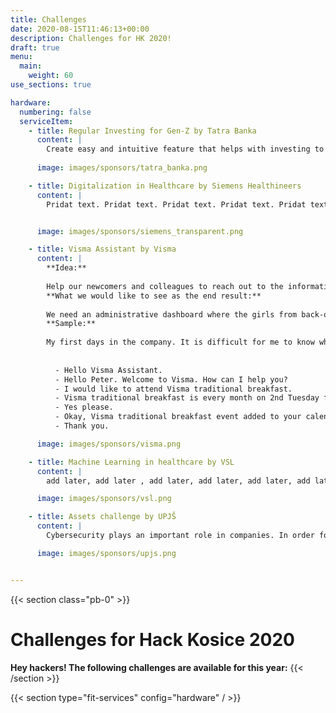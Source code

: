 ```yaml
---
title: Challenges
date: 2020-08-15T11:46:13+00:00
description: Challenges for HK 2020!
draft: true
menu:
  main:
    weight: 60
use_sections: true

hardware:
  numbering: false
  serviceItem:
    - title: Regular Investing for Gen-Z by Tatra Banka
      content: |
        Create easy and intuitive feature that helps with investing to funds using regular contribution, which can be changed by the user. Create onboarding, motivation to invest and well-arranged info about the status of user's portfolio
      
      image: images/sponsors/tatra_banka.png

    - title: Digitalization in Healthcare by Siemens Healthineers
      content: |
        Pridat text. Pridat text. Pridat text. Pridat text. Pridat text. Pridat text. Pridat text. Pridat text. Pridat text. 


      image: images/sponsors/siemens_transparent.png

    - title: Visma Assistant by Visma
      content: |
        **Idea:** 
        
        Help our newcomers and colleagues to reach out to the information they need quicker and flexible via AI Voice Assistant. As a newcomer it's difficult to handle all information from the very beginning, so to keep on track you need a smart assistant to help you out. And because we're Google positive, we'd be happy if you'll use Google as a preferred platform. Other preferred integrations are Google Calendar, Slack, etc. 
        **What we would like to see as the end result:** 
        
        We need an administrative dashboard where the girls from back-office can add common questions and answers to them, they should be able to set events which you want to attend. We would like to have the ability to talk to the Visma Assistant via Google Assistant and also we would like to use it inside our Slack.       
        **Sample:**
        
        My first days in the company. It is difficult for me to know which events I need to attend, when I need to fill my working hours form and so on. But lucky me, in the company we have a Virtual Assistant to help with these everyday tasks.  I heard from a colleague that we have traditional breakfasts each month, but I have  no event in my calendar. I also heard from a colleague that our Virtual Assistant knows everything about these types of events, and can invite me to them. So I am going to ask it about the event:
          
        
          - Hello Visma Assistant.
          - Hello Peter. Welcome to Visma. How can I help you?
          - I would like to attend Visma traditional breakfast.
          - Visma traditional breakfast is every month on 2nd Tuesday from 7:30 to 8:30. Do you want me to add it to your calendar?
          - Yes please.
          - Okay, Visma traditional breakfast event added to your calendar.
          - Thank you.

      image: images/sponsors/visma.png

    - title: Machine Learning in healthcare by VSL
      content: |
        add later, add later , add later, add later, add later, add later, add later, add later, add later, add later

      image: images/sponsors/vsl.png

    - title: Assets challenge by UPJŠ
      content: |
        Cybersecurity plays an important role in companies. In order for companies to have an overview of cyber threats and attacks targeting their computer network, it is necessary to effectively evaluate the obtained data. Feel free to use this one-week dataset from real computer networks in the Czech Republic containing over 500 million security alerts. Help us build a solution to protect companies against cyber threats via their visualization, forecasting or profiling or other methods.

      image: images/sponsors/upjs.png


---
```


{{< section class="pb-0" >}}
# Challenges for Hack Kosice 2020

**Hey hackers! The following challenges are available for this year:**
{{< /section >}}

{{< section type="fit-services" config="hardware" / >}}



